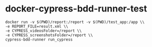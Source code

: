 # docker-cypress-bdd-runner-test

    docker run -v $(PWD)/report:/report -v $(PWD)/test_app:/app \\
	-e REPORT_FILE=result.xml \\
	-e CYPRESS_videosFolder=/report \\
	-e CYPRESS_screenshotsFolder=/report \\
	cypress-bdd-runner run_cypress
